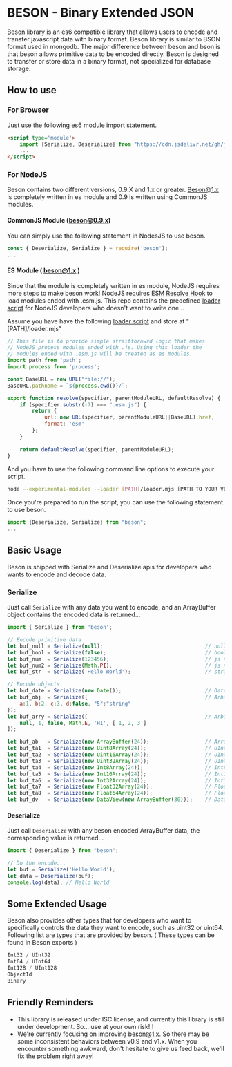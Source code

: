 # BESON - Binary Extended JSON #
Beson library is an es6 compatible library that allows users to encode and transfer javascript data with binary format. Beson library is similar to BSON format used in mongodb. The major difference between beson and bson is that beson allows primitive data to be encoded directly. Beson is designed to transfer or store data in a binary format, not specialized for database storage.


## How to use ##
### For Browser ###
Just use the following es6 module import statement.
```html
<script type='module'>
    import {Serialize, Deserialize} from "https://cdn.jsdelivr.net/gh/jcloudyu/beson/beson.esm.js";
    ...
</script>
```

### For NodeJS ###
Beson contains two different versions, 0.9.X and 1.x or greater. Beson@1.x is completely written in es module and 0.9 is written using CommonJS modules.

#### CommonJS Module (beson@0.9.x) ####
You can simply use the following statement in NodesJS to use beson.
```javascript
const { Deserialize, Serialize } = require('beson');
...
```

#### ES Module ( beson@1.x ) ####
Since that the module is completely written in es module, NodeJS requires more steps to make beson work! NodeJS requires [ESM Resolve Hook](https://nodejs.org/api/esm.html#esm_resolve_hook) to load modules ended with .esm.js. This repo contains the predefined [loader script](https://github.com/JCloudYu/beson/blob/master/_supportive/loader.mjs) for NodeJS developers who doesn't want to write one...

Assume you have have the following [loader script](https://github.com/JCloudYu/beson/blob/master/_supportive/loader.mjs) and store at "\[PATH\]/loader.mjs"
```javascript
// This file is to provide simple straitforawrd logic that makes
// NodeJS process modules ended with .js. Using this loader the 
// modules ended with .esm.js will be treated as es modules.
import path from 'path';
import process from 'process';

const BaseURL = new URL("file://");
BaseURL.pathname = `${process.cwd()}/`;

export function resolve(specifier, parentModuleURL, defaultResolve) {
	if (specifier.substr(-7) === ".esm.js") {
		return {
			url: new URL(specifier, parentModuleURL||BaseURL).href,
			format: 'esm'
		};
	}
	
	return defaultResolve(specifier, parentModuleURL);
}
```

And you have to use the following command line options to execute your script.
```bash
node --experimental-modules --loader [PATH]/loader.mjs [PATH TO YOUR VERY OWN SCRIPT]
```

Once you're prepared to run the script, you can use the following statement to use beson.
```javascript
import {Deserialize, Serialize} from "beson";
...
```


## Basic Usage ##
Beson is shipped with Serialize and Deserialize apis for developers who wants to encode and decode data.

### Serialize ###
Just call ```Serialize``` with any data you want to encode, and an ArrayBuffer object contains the encoded data is returned...
```javascript
import { Serialize } from 'beson';

// Encode primitive data
let buf_null = Serialize(null);                                 // null
let buf_bool = Serialize(false);                                // boolean
let buf_num  = Serialize(123456);                               // js number (double)
let buf_num2 = Serialize(Math.PI);                              // js number (double)
let buf_str  = Serialize('Hello World');                        // string ( encoded in UTF8 )

// Encode objects
let buf_date = Serialize(new Date());                           // Date
let buf_obj  = Serialize({                                      // Arbitrary object
    a:1, b:2, c:3, d:false, "5":"string"
});
let buf_arry = Serialize([                                      // Arbitrary array
    null, 1, false, Math.E, 'HI', [ 1, 2, 3 ]
]);

let buf_ab   = Serialize(new ArrayBuffer(24));                  // ArrayBuffer
let buf_ta1  = Serialize(new Uint8Array(24));                   // UInt8Array
let buf_ta2  = Serialize(new Uint16Array(24));                  // UInt16Array
let buf_ta3  = Serialize(new Uint32Array(24));                  // UInt32Array
let buf_ta4  = Serialize(new Int8Array(24));                    // Int8Array
let buf_ta5  = Serialize(new Int16Array(24));                   // Int16Array
let buf_ta6  = Serialize(new Int32Array(24));                   // Int32Array
let buf_ta7  = Serialize(new Float32Array(24));                 // Float32Array
let buf_ta8  = Serialize(new Float64Array(24));                 // Float64Array
let buf_dv   = Serialize(new DataView(new ArrayBuffer(30)));    // DataView Object
```

#### Deserialize ####
Just call ```Deserialize``` with any beson encoded ArrayBuffer data, the corresponding value is returned...
```javascript
import { Deserialize } from "beson";

// Do the encode...
let buf = Serialize('Hello World');
let data = Deserialize(buf);
console.log(data); // Hello World
```


## Some Extended Usage ##
Beson also provides other types that for developers who want to specifically controls the data they want to encode, such as uint32 or uint64. Following list are types that are provided by beson. ( These types can be found in Beson exports )

```javascript
Int32 / UInt32
Int64 / UInt64
Int128 / UInt128
ObjectId
Binary
```

## Friendly Reminders ##
- This library is released under ISC license, and currently this library is still under development. So... use at your own risk!!!
- We're currently focusing on improving beson@1.x. So there may be some inconsistent behaviors between v0.9 and v1.x. When you encounter something awkward, don't hesitate to give us feed back, we'll fix the problem right away! 
